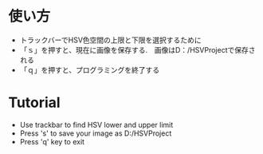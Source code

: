 
# 使い方
- トラックバーでHSV色空間の上限と下限を選択するために
- 「ｓ」を押すと、現在に画像を保存する.　画像はD：/HSVProjectで保存される
- 「ｑ」を押すと、プログラミングを終了する

# Tutorial 
- Use trackbar to find HSV lower and upper limit
- Press 's' to save your image as D:/HSVProject
- Press 'q' key to exit

